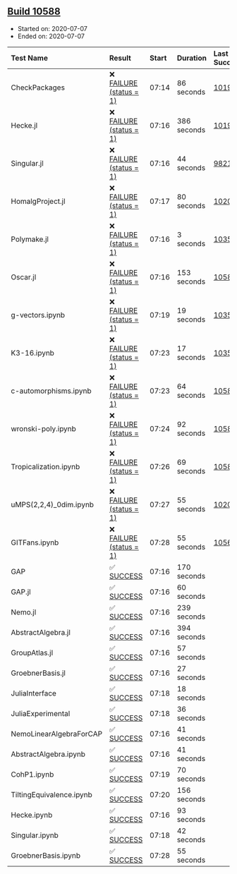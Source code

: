## [Build 10588](https://oscarci.mathematik.uni-kl.de/job/oscar/10588/)

* Started on: 2020-07-07
* Ended on: 2020-07-07

| Test Name    | Result | Start | Duration | Last Success | First Failure |
|:-------------|:-------|:------|:---------|:-------------|:--------------|
| CheckPackages | ❌ [FAILURE (status = 1)](https://oscarci.mathematik.uni-kl.de/job/oscar/10588/artifact/logs/build-10588/CheckPackages.log) | 07:14 | 86 seconds | [10197](https://oscarci.mathematik.uni-kl.de/job/oscar/10197/) | [10198](https://oscarci.mathematik.uni-kl.de/job/oscar/10198/) |
| Hecke.jl | ❌ [FAILURE (status = 1)](https://oscarci.mathematik.uni-kl.de/job/oscar/10588/artifact/logs/build-10588/Hecke.jl.log) | 07:16 | 386 seconds | [10197](https://oscarci.mathematik.uni-kl.de/job/oscar/10197/) | [10198](https://oscarci.mathematik.uni-kl.de/job/oscar/10198/) |
| Singular.jl | ❌ [FAILURE (status = 1)](https://oscarci.mathematik.uni-kl.de/job/oscar/10588/artifact/logs/build-10588/Singular.jl.log) | 07:16 | 44 seconds | [9821](https://oscarci.mathematik.uni-kl.de/job/oscar/9821/) | [9822](https://oscarci.mathematik.uni-kl.de/job/oscar/9822/) |
| HomalgProject.jl | ❌ [FAILURE (status = 1)](https://oscarci.mathematik.uni-kl.de/job/oscar/10588/artifact/logs/build-10588/HomalgProject.jl.log) | 07:17 | 80 seconds | [10209](https://oscarci.mathematik.uni-kl.de/job/oscar/10209/) | [10210](https://oscarci.mathematik.uni-kl.de/job/oscar/10210/) |
| Polymake.jl | ❌ [FAILURE (status = 1)](https://oscarci.mathematik.uni-kl.de/job/oscar/10588/artifact/logs/build-10588/Polymake.jl.log) | 07:16 | 3 seconds | [10356](https://oscarci.mathematik.uni-kl.de/job/oscar/10356/) | [10357](https://oscarci.mathematik.uni-kl.de/job/oscar/10357/) |
| Oscar.jl | ❌ [FAILURE (status = 1)](https://oscarci.mathematik.uni-kl.de/job/oscar/10588/artifact/logs/build-10588/Oscar.jl.log) | 07:16 | 153 seconds | [10586](https://oscarci.mathematik.uni-kl.de/job/oscar/10586/) | [10587](https://oscarci.mathematik.uni-kl.de/job/oscar/10587/) |
| g-vectors.ipynb | ❌ [FAILURE (status = 1)](https://oscarci.mathematik.uni-kl.de/job/oscar/10588/artifact/logs/build-10588/g-vectors.ipynb.log) | 07:19 | 19 seconds | [10356](https://oscarci.mathematik.uni-kl.de/job/oscar/10356/) | [10357](https://oscarci.mathematik.uni-kl.de/job/oscar/10357/) |
| K3-16.ipynb | ❌ [FAILURE (status = 1)](https://oscarci.mathematik.uni-kl.de/job/oscar/10588/artifact/logs/build-10588/K3-16.ipynb.log) | 07:23 | 17 seconds | [10356](https://oscarci.mathematik.uni-kl.de/job/oscar/10356/) | [10357](https://oscarci.mathematik.uni-kl.de/job/oscar/10357/) |
| c-automorphisms.ipynb | ❌ [FAILURE (status = 1)](https://oscarci.mathematik.uni-kl.de/job/oscar/10588/artifact/logs/build-10588/c-automorphisms.ipynb.log) | 07:23 | 64 seconds | [10587](https://oscarci.mathematik.uni-kl.de/job/oscar/10587/) | [10588](https://oscarci.mathematik.uni-kl.de/job/oscar/10588/) |
| wronski-poly.ipynb | ❌ [FAILURE (status = 1)](https://oscarci.mathematik.uni-kl.de/job/oscar/10588/artifact/logs/build-10588/wronski-poly.ipynb.log) | 07:24 | 92 seconds | [10581](https://oscarci.mathematik.uni-kl.de/job/oscar/10581/) | [10582](https://oscarci.mathematik.uni-kl.de/job/oscar/10582/) |
| Tropicalization.ipynb | ❌ [FAILURE (status = 1)](https://oscarci.mathematik.uni-kl.de/job/oscar/10588/artifact/logs/build-10588/Tropicalization.ipynb.log) | 07:26 | 69 seconds | [10587](https://oscarci.mathematik.uni-kl.de/job/oscar/10587/) | [10588](https://oscarci.mathematik.uni-kl.de/job/oscar/10588/) |
| uMPS(2,2,4)_0dim.ipynb | ❌ [FAILURE (status = 1)](https://oscarci.mathematik.uni-kl.de/job/oscar/10588/artifact/logs/build-10588/uMPS-2-2-4-_0dim.ipynb.log) | 07:27 | 55 seconds | [10209](https://oscarci.mathematik.uni-kl.de/job/oscar/10209/) | [10210](https://oscarci.mathematik.uni-kl.de/job/oscar/10210/) |
| GITFans.ipynb | ❌ [FAILURE (status = 1)](https://oscarci.mathematik.uni-kl.de/job/oscar/10588/artifact/logs/build-10588/GITFans.ipynb.log) | 07:28 | 55 seconds | [10566](https://oscarci.mathematik.uni-kl.de/job/oscar/10566/) | [10567](https://oscarci.mathematik.uni-kl.de/job/oscar/10567/) |
| GAP | ✅ [SUCCESS](https://oscarci.mathematik.uni-kl.de/job/oscar/10588/artifact/logs/build-10588/GAP.log) | 07:16 | 170 seconds |  |  |
| GAP.jl | ✅ [SUCCESS](https://oscarci.mathematik.uni-kl.de/job/oscar/10588/artifact/logs/build-10588/GAP.jl.log) | 07:16 | 60 seconds |  |  |
| Nemo.jl | ✅ [SUCCESS](https://oscarci.mathematik.uni-kl.de/job/oscar/10588/artifact/logs/build-10588/Nemo.jl.log) | 07:16 | 239 seconds |  |  |
| AbstractAlgebra.jl | ✅ [SUCCESS](https://oscarci.mathematik.uni-kl.de/job/oscar/10588/artifact/logs/build-10588/AbstractAlgebra.jl.log) | 07:16 | 394 seconds |  |  |
| GroupAtlas.jl | ✅ [SUCCESS](https://oscarci.mathematik.uni-kl.de/job/oscar/10588/artifact/logs/build-10588/GroupAtlas.jl.log) | 07:16 | 57 seconds |  |  |
| GroebnerBasis.jl | ✅ [SUCCESS](https://oscarci.mathematik.uni-kl.de/job/oscar/10588/artifact/logs/build-10588/GroebnerBasis.jl.log) | 07:16 | 27 seconds |  |  |
| JuliaInterface | ✅ [SUCCESS](https://oscarci.mathematik.uni-kl.de/job/oscar/10588/artifact/logs/build-10588/JuliaInterface.log) | 07:18 | 18 seconds |  |  |
| JuliaExperimental | ✅ [SUCCESS](https://oscarci.mathematik.uni-kl.de/job/oscar/10588/artifact/logs/build-10588/JuliaExperimental.log) | 07:18 | 36 seconds |  |  |
| NemoLinearAlgebraForCAP | ✅ [SUCCESS](https://oscarci.mathematik.uni-kl.de/job/oscar/10588/artifact/logs/build-10588/NemoLinearAlgebraForCAP.log) | 07:16 | 41 seconds |  |  |
| AbstractAlgebra.ipynb | ✅ [SUCCESS](https://oscarci.mathematik.uni-kl.de/job/oscar/10588/artifact/logs/build-10588/AbstractAlgebra.ipynb.log) | 07:16 | 41 seconds |  |  |
| CohP1.ipynb | ✅ [SUCCESS](https://oscarci.mathematik.uni-kl.de/job/oscar/10588/artifact/logs/build-10588/CohP1.ipynb.log) | 07:19 | 70 seconds |  |  |
| TiltingEquivalence.ipynb | ✅ [SUCCESS](https://oscarci.mathematik.uni-kl.de/job/oscar/10588/artifact/logs/build-10588/TiltingEquivalence.ipynb.log) | 07:20 | 156 seconds |  |  |
| Hecke.ipynb | ✅ [SUCCESS](https://oscarci.mathematik.uni-kl.de/job/oscar/10588/artifact/logs/build-10588/Hecke.ipynb.log) | 07:16 | 93 seconds |  |  |
| Singular.ipynb | ✅ [SUCCESS](https://oscarci.mathematik.uni-kl.de/job/oscar/10588/artifact/logs/build-10588/Singular.ipynb.log) | 07:18 | 42 seconds |  |  |
| GroebnerBasis.ipynb | ✅ [SUCCESS](https://oscarci.mathematik.uni-kl.de/job/oscar/10588/artifact/logs/build-10588/GroebnerBasis.ipynb.log) | 07:28 | 55 seconds |  |  |

